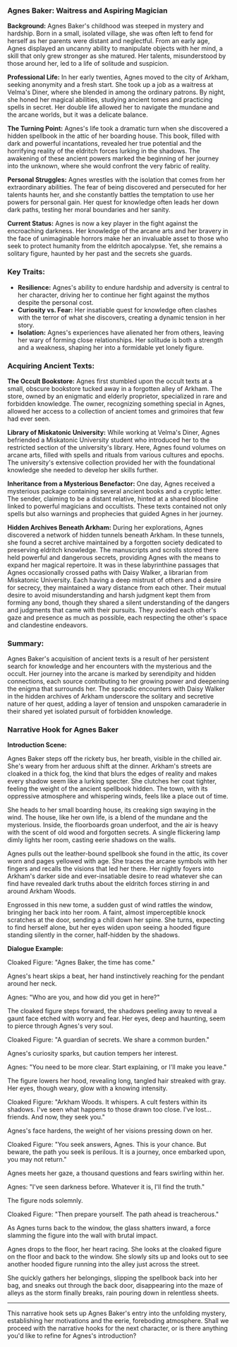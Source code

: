### Agnes Baker: Waitress and Aspiring Magician

**Background:**
Agnes Baker's childhood was steeped in mystery and hardship. Born in a small, isolated village, she was often left to fend for herself as her parents were distant and neglectful. From an early age, Agnes displayed an uncanny ability to manipulate objects with her mind, a skill that only grew stronger as she matured. Her talents, misunderstood by those around her, led to a life of solitude and suspicion.

**Professional Life:**
In her early twenties, Agnes moved to the city of Arkham, seeking anonymity and a fresh start. She took up a job as a waitress at Velma's Diner, where she blended in among the ordinary patrons. By night, she honed her magical abilities, studying ancient tomes and practicing spells in secret. Her double life allowed her to navigate the mundane and the arcane worlds, but it was a delicate balance.

**The Turning Point:**
Agnes's life took a dramatic turn when she discovered a hidden spellbook in the attic of her boarding house. This book, filled with dark and powerful incantations, revealed her true potential and the horrifying reality of the eldritch forces lurking in the shadows. The awakening of these ancient powers marked the beginning of her journey into the unknown, where she would confront the very fabric of reality.

**Personal Struggles:**
Agnes wrestles with the isolation that comes from her extraordinary abilities. The fear of being discovered and persecuted for her talents haunts her, and she constantly battles the temptation to use her powers for personal gain. Her quest for knowledge often leads her down dark paths, testing her moral boundaries and her sanity.

**Current Status:**
Agnes is now a key player in the fight against the encroaching darkness. Her knowledge of the arcane arts and her bravery in the face of unimaginable horrors make her an invaluable asset to those who seek to protect humanity from the eldritch apocalypse. Yet, she remains a solitary figure, haunted by her past and the secrets she guards.

### Key Traits:
- **Resilience:** Agnes's ability to endure hardship and adversity is central to her character, driving her to continue her fight against the mythos despite the personal cost.
- **Curiosity vs. Fear:** Her insatiable quest for knowledge often clashes with the terror of what she discovers, creating a dynamic tension in her story.
- **Isolation:** Agnes's experiences have alienated her from others, leaving her wary of forming close relationships. Her solitude is both a strength and a weakness, shaping her into a formidable yet lonely figure.

### Acquiring Ancient Texts:

**The Occult Bookstore:**
Agnes first stumbled upon the occult texts at a small, obscure bookstore tucked away in a forgotten alley of Arkham. The store, owned by an enigmatic and elderly proprietor, specialized in rare and forbidden knowledge. The owner, recognizing something special in Agnes, allowed her access to a collection of ancient tomes and grimoires that few had ever seen.

**Library of Miskatonic University:**
While working at Velma's Diner, Agnes befriended a Miskatonic University student who introduced her to the restricted section of the university's library. Here, Agnes found volumes on arcane arts, filled with spells and rituals from various cultures and epochs. The university's extensive collection provided her with the foundational knowledge she needed to develop her skills further.

**Inheritance from a Mysterious Benefactor:**
One day, Agnes received a mysterious package containing several ancient books and a cryptic letter. The sender, claiming to be a distant relative, hinted at a shared bloodline linked to powerful magicians and occultists. These texts contained not only spells but also warnings and prophecies that guided Agnes in her journey.

**Hidden Archives Beneath Arkham:**
During her explorations, Agnes discovered a network of hidden tunnels beneath Arkham. In these tunnels, she found a secret archive maintained by a forgotten society dedicated to preserving eldritch knowledge. The manuscripts and scrolls stored there held powerful and dangerous secrets, providing Agnes with the means to expand her magical repertoire. It was in these labyrinthine passages that Agnes occasionally crossed paths with Daisy Walker, a librarian from Miskatonic University. Each having a deep mistrust of others and a desire for secrecy, they maintained a wary distance from each other. Their mutual desire to avoid misunderstanding and harsh judgment kept them from forming any bond, though they shared a silent understanding of the dangers and judgments that came with their pursuits. They avoided each other's gaze and presence as much as possible, each respecting the other's space and clandestine endeavors.

### Summary:
Agnes Baker's acquisition of ancient texts is a result of her persistent search for knowledge and her encounters with the mysterious and the occult. Her journey into the arcane is marked by serendipity and hidden connections, each source contributing to her growing power and deepening the enigma that surrounds her. The sporadic encounters with Daisy Walker in the hidden archives of Arkham underscore the solitary and secretive nature of her quest, adding a layer of tension and unspoken camaraderie in their shared yet isolated pursuit of forbidden knowledge.

### Narrative Hook for Agnes Baker

**Introduction Scene:**

Agnes Baker steps off the rickety bus, her breath, visible in the chilled air. She's weary from her arduous shift at the dinner. Arkham's streets are cloaked in a thick fog, the kind that blurs the edges of reality and makes every shadow seem like a lurking specter. She clutches her coat tighter, feeling the weight of the ancient spellbook hidden. The town, with its oppressive atmosphere and whispering winds, feels like a place out of time.

She heads to her small boarding house, its creaking sign swaying in the wind. The house, like her own life, is a blend of the mundane and the mysterious. Inside, the floorboards groan underfoot, and the air is heavy with the scent of old wood and forgotten secrets. A single flickering lamp dimly lights her room, casting eerie shadows on the walls.

Agnes pulls out the leather-bound spellbook she found in the attic, its cover worn and pages yellowed with age. She traces the arcane symbols with her fingers and recalls the visions that led her there. Her nightly foyers into Arkham's darker side and ever-insatiable desire to read whatever she can find have revealed dark truths about the eldritch forces stirring in and around Arkham Woods.

Engrossed in this new tome, a sudden gust of wind rattles the window, bringing her back into her room. A faint, almost imperceptible knock scratches at the door, sending a chill down her spine. She turns, expecting to find herself alone, but her eyes widen upon seeing a hooded figure standing silently in the corner, half-hidden by the shadows.

**Dialogue Example:**

Cloaked Figure: "Agnes Baker, the time has come."

Agnes's heart skips a beat, her hand instinctively reaching for the pendant around her neck.

Agnes: "Who are you, and how did you get in here?"

The cloaked figure steps forward, the shadows peeling away to reveal a gaunt face etched with worry and fear. Her eyes, deep and haunting, seem to pierce through Agnes's very soul.

Cloaked Figure: "A guardian of secrets. We share a common burden."

Agnes's curiosity sparks, but caution tempers her interest.

Agnes: "You need to be more clear. Start explaining, or I'll make you leave."

The figure lowers her hood, revealing long, tangled hair streaked with gray. Her eyes, though weary, glow with a knowing intensity.

Cloaked Figure: "Arkham Woods. It whispers. A cult festers within its shadows. I've seen what happens to those drawn too close. I've lost... friends. And now, they seek you."

Agnes's face hardens, the weight of her visions pressing down on her.

Cloaked Figure: "You seek answers, Agnes. This is your chance. But beware, the path you seek is perilous. It is a journey, once embarked upon, you may not return."

Agnes meets her gaze, a thousand questions and fears swirling within her.

Agnes: "I've seen darkness before. Whatever it is, I'll find the truth."

The figure nods solemnly.

Cloaked Figure: "Then prepare yourself. The path ahead is treacherous."

As Agnes turns back to the window, the glass shatters inward, a force slamming the figure into the wall with brutal impact.

Agnes drops to the floor, her heart racing. She looks at the cloaked figure on the floor and back to the window. She slowly sits up and looks out to see another hooded figure running into the alley just across the street.

She quickly gathers her belongings, slipping the spellbook back into her bag, and sneaks out through the back door, disappearing into the maze of alleys as the storm finally breaks, rain pouring down in relentless sheets.

---

This narrative hook sets up Agnes Baker's entry into the unfolding mystery, establishing her motivations and the eerie, foreboding atmosphere. Shall we proceed with the narrative hooks for the next character, or is there anything you'd like to refine for Agnes's introduction?
